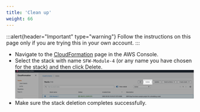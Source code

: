 ```yaml
---
title: 'Clean up'
weight: 66
---
```


:::alert{header="Important" type="warning"}
Follow the instructions on this page only if you are trying this in your own account.
:::

- Navigate to the [CloudFormation](https://console.aws.amazon.com/cloudformation/home) page in the AWS Console.
- Select the stack with name `SFW-Module-4` (or any name you have chosen for the stack) and then click Delete.
  ![CloudFormation delete](/static/img/setup/setup-cloudformation-delete.png)
- Make sure the stack deletion completes successfully.
